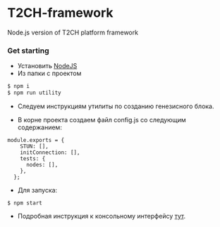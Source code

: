 # T2CH-framework
Node.js version of T2CH platform framework

### Get starting
* Установить [NodeJS](https://nodejs.org/en/download/)
* Из папки с проектом
```sh
$ npm i
$ npm run utility
```
* Следуем инструкциям утилиты по созданию генезисного блока.

* В корне проекта создаем файл config.js со следующим содержанием:
```
module.exports = {
    STUN: [],
    initConnection: [],
    tests: {
      nodes: [],
    },
  };
```

* Для запуска:
```
$ npm start
```

* Подробная инструкция к консольному интерфейсу [тут](https://github.com/t2ch/T2CH-framework/wiki/%D0%9E%D0%BF%D0%B8%D1%81%D0%B0%D0%BD%D0%B8%D0%B5-%D0%B8%D0%BD%D1%82%D0%B5%D1%80%D1%84%D0%B5%D0%B9%D1%81%D0%B0).
